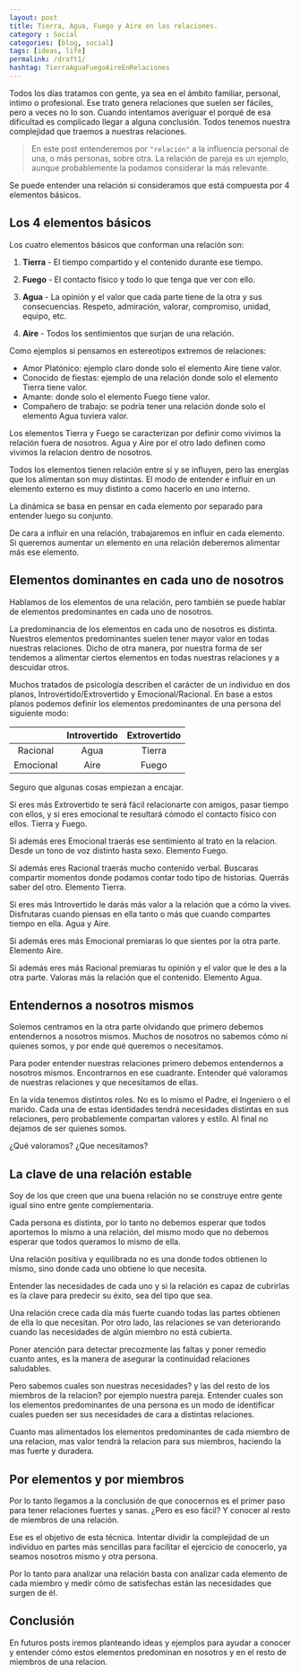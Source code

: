 ```yaml
---
layout: post
title: Tierra, Agua, Fuego y Aire en las relaciones.
category : Social
categories: [blog, social]
tags: [ideas, life]
permalink: /draft1/
hashtag: TierraAguaFuegoAireEnRelaciones
---
```

Todos los días tratamos con gente, ya sea en el ámbito familiar, personal, intimo o profesional. Ese trato genera relaciones que suelen ser fáciles, pero a veces no lo son. Cuando intentamos averiguar el porqué de esa dificultad es complicado llegar a alguna conclusión. Todos tenemos nuestra complejidad que traemos a nuestras relaciones.  

> En este post entenderemos por `"relación"` a la influencia personal de una, o más personas, sobre otra. La relación de pareja es un ejemplo, aunque probablemente la podamos considerar la más relevante.

Se puede entender una relación si consideramos que está compuesta por 4 elementos básicos.

## Los 4 elementos básicos

Los cuatro elementos básicos que conforman una relación son:

1. **Tierra** -
El tiempo compartido y el contenido durante ese tiempo.

1. **Fuego** -
El contacto físico y todo lo que tenga que ver con ello.

1. **Agua** -
La opinión y el valor que cada parte tiene de la otra y sus consecuencias. Respeto, admiración, valorar, compromiso, unidad, equipo, etc.

1. **Aire** -
Todos los sentimientos que surjan de una relación.

Como ejemplos si pensamos en estereotipos extremos de relaciones:

* Amor Platónico: ejemplo claro donde solo el elemento Aire tiene valor.
* Conocido de fiestas: ejemplo de una relación donde solo el elemento Tierra tiene valor.
* Amante: donde solo el elemento Fuego tiene valor.
* Compañero de trabajo: se podría tener una relación donde solo el elemento Agua tuviera valor.

Los elementos Tierra y Fuego se caracterizan por definir como vivimos la relación fuera de nosotros. Agua y Aire por el otro lado definen como vivimos la relacion dentro de nosotros.

Todos los elementos tienen relación entre sí y se influyen, pero las energías que los alimentan son muy distintas. El modo de entender e influir en un elemento externo es muy distinto a como hacerlo en uno interno.

La dinámica se basa en pensar en cada elemento por separado para entender luego su conjunto.

De cara a influir en una relación, trabajaremos en influir en cada elemento. Si queremos aumentar un elemento en una relación deberemos alimentar más ese elemento.

## Elementos dominantes en cada uno de nosotros

Hablamos de los elementos de una relación, pero también se puede hablar de elementos predominantes en cada uno de nosotros.

La predominancia de los elementos en cada uno de nosotros es distinta. Nuestros elementos predominantes  suelen tener mayor valor en todas nuestras relaciones.
Dicho de otra manera, por nuestra forma de ser tendemos a alimentar ciertos elementos en todas nuestras relaciones y a descuidar otros.

Muchos tratados de psicología describen el carácter de un individuo en dos planos, Introvertido/Extrovertido y Emocional/Racional.
En base a estos planos podemos definir los elementos predominantes de una persona del siguiente modo:

|              | Introvertido | Extrovertido|
| :--: |  :--: | :--: |
| Racional     |   Agua       | Tierra      |
| Emocional    |   Aire       | Fuego       |

Seguro que algunas cosas empiezan a encajar.

Si eres más Extrovertido te será fácil relacionarte con amigos, pasar tiempo con ellos, y si eres emocional te resultará cómodo el contacto físico con ellos. Tierra y Fuego.

Si además eres Emocional traerás ese sentimiento al trato en la relacion. Desde un tono de voz distinto hasta sexo. Elemento Fuego.

Si además eres Racional traerás mucho contenido verbal. Buscaras compartir momentos donde podamos contar todo tipo de historias. Querrás saber del otro. Elemento Tierra.

Si eres más Introvertido le darás más valor a la relación que a cómo la vives. Disfrutaras cuando piensas en ella tanto o más que cuando compartes tiempo en ella. Agua y Aire.

Si además eres más Emocional premiaras lo que sientes por la otra parte. Elemento Aire.

Si además eres más Racional premiaras tu opinión y el valor que le des a la otra parte. Valoras más la relación que el contenido. Elemento Agua.

## Entendernos a nosotros mismos

Solemos centramos en la otra parte olvidando que primero debemos entendernos a nosotros mismos. Muchos de nosotros no sabemos cómo ni quienes somos, y por ende qué queremos o necesitamos.

Para poder entender nuestras relaciones primero debemos entendernos a nosotros mismos. Encontrarnos en ese cuadrante. Entender qué valoramos de nuestras relaciones y que necesitamos de ellas.

En la vida tenemos distintos roles. No es lo mismo el Padre, el Ingeniero o el marido. Cada una de estas identidades tendrá necesidades distintas en sus relaciones, pero probablemente compartan valores y estilo. Al final no dejamos de ser quienes somos.

¿Qué valoramos? ¿Que necesitamos?

## La clave de una relación estable

Soy de los que creen que una buena relación no se construye entre gente igual sino entre gente complementaria.

Cada persona es distinta, por lo tanto no debemos esperar que todos aportemos lo mismo a una relación, del mismo modo que no debemos esperar que todos queramos lo mismo de ella.

Una relación positiva y equilibrada no es una donde todos obtienen lo mismo, sino donde cada uno obtiene lo que necesita.

Entender las necesidades de cada uno y si la relación es capaz de cubrirlas es la clave para predecir su éxito, sea del tipo que sea.

Una relación crece cada día más fuerte cuando todas las partes obtienen de ella lo que necesitan. Por otro lado, las relaciones se van deteriorando cuando las necesidades de algún miembro no está cubierta.

Poner atención para detectar precozmente las faltas y poner remedio cuanto antes, es la manera de asegurar la continuidad relaciones saludables.

Pero sabemos cuales son nuestras necesidades? y las del resto de los miembros de la relacion? por ejemplo nuestra pareja.
Entender cuales son los elementos predominantes de una persona es un modo de identificar cuales pueden ser sus necesidades de cara a distintas relaciones.

Cuanto mas alimentados los elementos predominantes de cada miembro de una relacion, mas valor tendrá la relacion para sus miembros, haciendo la mas fuerte y duradera.

## Por elementos y por miembros

Por lo tanto llegamos a la conclusión de que conocernos es el primer paso para tener relaciones fuertes y sanas. ¿Pero es eso fácil? Y conocer al resto de miembros de una relación.

Ese es el objetivo de esta técnica. Intentar dividir la complejidad de un individuo en partes más sencillas para facilitar el ejercicio de conocerlo, ya seamos nosotros mismo y otra persona.

Por lo tanto para analizar una relación basta con analizar cada elemento de cada miembro y medír cómo de satisfechas están las necesidades que surgen de él.

## Conclusión

En futuros posts iremos planteando ideas y ejemplos para ayudar a conocer y entender cómo estos elementos predominan en nosotros y en el resto de miembros de una relacion.
